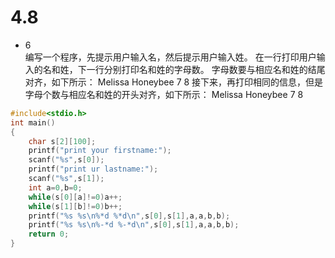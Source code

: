 # 4.8
- 6  
编写一个程序，先提示用户输入名，然后提示用户输入姓。
在一行打印用户输入的名和姓，下一行分别打印名和姓的字母数。
字母数要与相应名和姓的结尾对齐，如下所示：
Melissa Honeybee
      7        8
接下来，再打印相同的信息，但是字母个数与相应名和姓的开头对齐，如下所示：
Melissa Honeybee
7       8
```c
#include<stdio.h>
int main()
{
    char s[2][100];
    printf("print your firstname:");
    scanf("%s",s[0]);
    printf("print ur lastname:");
    scanf("%s",s[1]);
    int a=0,b=0;
    while(s[0][a]!=0)a++;
    while(s[1][b]!=0)b++;
    printf("%s %s\n%*d %*d\n",s[0],s[1],a,a,b,b);
    printf("%s %s\n%-*d %-*d\n",s[0],s[1],a,a,b,b);
    return 0;
}
```